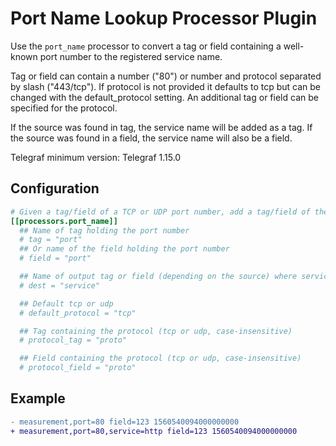 # Port Name Lookup Processor Plugin

Use the `port_name` processor to convert a tag or field containing a well-known port number to the registered service name.

Tag or field can contain a number ("80") or number and protocol separated by slash ("443/tcp"). If protocol is not provided it defaults to tcp but can be changed with the default_protocol setting. An additional tag or field can be specified for the protocol.

If the source was found in tag, the service name will be added as a tag. If the source was found in a field, the service name will also be a field.

Telegraf minimum version: Telegraf 1.15.0

## Configuration

```toml
# Given a tag/field of a TCP or UDP port number, add a tag/field of the service name looked up in the system services file
[[processors.port_name]]
  ## Name of tag holding the port number
  # tag = "port"
  ## Or name of the field holding the port number
  # field = "port"

  ## Name of output tag or field (depending on the source) where service name will be added
  # dest = "service"

  ## Default tcp or udp
  # default_protocol = "tcp"

  ## Tag containing the protocol (tcp or udp, case-insensitive)
  # protocol_tag = "proto"

  ## Field containing the protocol (tcp or udp, case-insensitive)
  # protocol_field = "proto"
```

## Example

```diff
- measurement,port=80 field=123 1560540094000000000
+ measurement,port=80,service=http field=123 1560540094000000000
```

